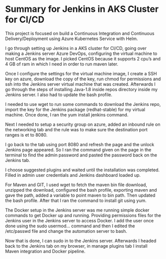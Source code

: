 # Summary for Jenkins in AKS Cluster for CI/CD

This project is focused on build a Continuous Integration and Continuous Delivery/Deployment using Azure Kubernetes Service with Helm. 

I go through setting up Jenkins in a AKS cluster for CI/CD, going over making a Jenkins server Azure DevOps, configuring the virtual machine to host CentOS as the image.
I picked CentOS because it supports 2 cpu’s and 4 GB of ram in which I need in order to run maven later. 

Once I configure the settings for the virtual machine image, I create a SSH key on azure, download the copy of the key, run chmod for permissions and ssh into the Jenkins server virtual machine that was created. 
Afterwards I go through the steps of installing Java-1.8 inside repos directory inside my Jenkins server. 
I also had to update the bash profile.

I needed to use wget to run some commands to download the Jenkins repo, import the key for the Jenkins package (redhat-stable)  for my virtual machine. Once done, I ran the yum install jenkins command.

Next I needed to setup a security group on azure, added an inbound rule on the networking tab and the rule was to make sure the destination port ranges is et to 8080. 

I go back to the tab using port 8080 and refresh the page and the unlock Jenkins page appeared. 
So I ran the command given on the page in the terminal to find the admin password and pasted the password back on the Jenkins tab. 

I choose suggested plugins and waited until the installation was completed. 
Filled in admin user credentials and Jenkins dashboard loaded up. 

For Maven and GIT, I used wget to fetch the maven bin file download, unzipped the download, configured the bash profile, exporting maven and gave the path, added a variable to point maven to bin path. Then updated the bash profile. After that I ran the command to install git using yum. 

The Docker setup in the Jenkins server was me running simple docker commands to get Docker up and running. Providing permissions files for the Jenkins user in the Jenkins server to access Docker. I add the user once done using the sudo usermod… command and then I edited the /etc/passwd file and change the automation server to bash.

Now that is done, I can sudo in to the Jenkins server. Afterwards I headed back to the Jenkins tab on my browser, in manage plugins tab I install Maven integration and Docker pipeline.
